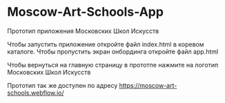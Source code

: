 # Moscow-Art-Schools-App
Прототип приложения Московских Школ Искусств

Чтобы запустить приложение откройте файл index.html в коревом каталоге.
Чтобы пропустить экран онбординга откройте файл app.html

Чтобы вернуться на главную страницу в прототпе нажмите на логотип Московских Школ Искусств

Прототип так же доступен по адресу https://moscow-art-schools.webflow.io/

